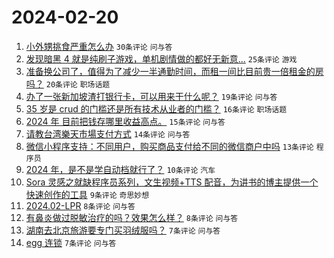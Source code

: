 # 2024-02-20

1. [小外甥挑食严重怎么办](https://www.v2ex.com/t/1016704) `30条评论` `问与答`
1. [发现暗黑 4 就是纯刷子游戏，单机剧情做的都好无新意...](https://www.v2ex.com/t/1016706) `25条评论` `游戏`
1. [准备换公司了，值得为了减少一半通勤时间，而租一间比目前贵一倍租金的房吗？](https://www.v2ex.com/t/1016719) `20条评论` `职场话题`
1. [办了一张新加坡渣打银行卡，可以用来干什么呢？](https://www.v2ex.com/t/1016703) `19条评论` `问与答`
1. [35 岁是 crud 的门槛还是所有技术从业者的门槛？](https://www.v2ex.com/t/1016707) `16条评论` `职场话题`
1. [2024 年 目前把钱存哪里收益高点。](https://www.v2ex.com/t/1016722) `15条评论` `问与答`
1. [请教台湾樂天市場支付方式](https://www.v2ex.com/t/1016705) `14条评论` `问与答`
1. [微信小程序支持：不同用户，购买商品支付给不同的微信商户中吗](https://www.v2ex.com/t/1016712) `13条评论` `程序员`
1. [2024 年，是不是学自动档就行了？](https://www.v2ex.com/t/1016734) `10条评论` `汽车`
1. [Sora 灵感之就缺程序员系列，文生视频+TTS 配音，为讲书的博主提供一个快速创作的工具](https://www.v2ex.com/t/1016716) `9条评论` `奇思妙想`
1. [2024.02-LPR](https://www.v2ex.com/t/1016726) `8条评论` `问与答`
1. [有鼻炎做过脱敏治疗的吗？效果怎么样？](https://www.v2ex.com/t/1016713) `8条评论` `问与答`
1. [湖南去北京旅游要专门买羽绒服吗？](https://www.v2ex.com/t/1016730) `7条评论` `问与答`
1. [egg 连锁](https://www.v2ex.com/t/1016709) `7条评论` `问与答`
